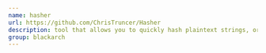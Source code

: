 ```yaml
---
name: hasher
url: https://github.com/ChrisTruncer/Hasher
description: tool that allows you to quickly hash plaintext strings, or compare hashed values with a plaintext locally. URL : https://github.com/ChrisTruncer/Hasher Groups : blackarch blackarch-cracker blackarch-crypto
group: blackarch
---
```

